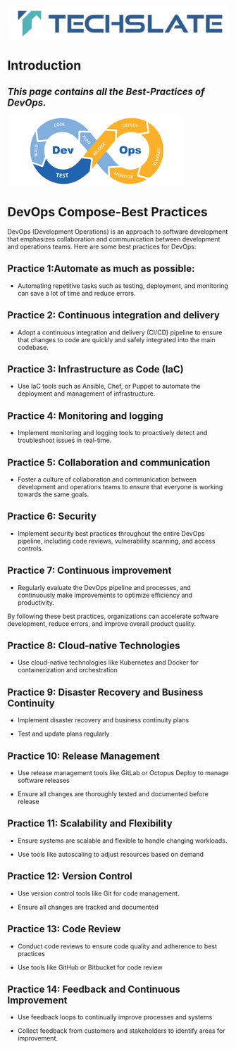![TechSlate](../global/images/ts.png)

# Introduction 

## *This page contains all the Best-Practices of DevOps.*

![DevOps](images/devops_2.png)


# DevOps Compose-Best Practices 



DevOps (Development Operations) is an approach to software development that emphasizes collaboration and communication between development and operations teams. Here are some best practices for DevOps:


## **Practice 1:Automate as much as possible:** 

- Automating repetitive tasks such as testing, deployment, and monitoring can save a lot of time and reduce errors.

## **Practice 2: Continuous integration and delivery** 

- Adopt a continuous integration and delivery (CI/CD) pipeline to ensure that changes to code are quickly and safely integrated into the main codebase.


## **Practice 3: Infrastructure as Code (IaC)** 

- Use IaC tools such as Ansible, Chef, or Puppet to automate the deployment and management of infrastructure.


## **Practice 4: Monitoring and logging** 

- Implement monitoring and logging tools to proactively detect and troubleshoot issues in real-time.

## **Practice 5: Collaboration and communication** 

- Foster a culture of collaboration and communication between development and operations teams to ensure that everyone is working towards the same goals.


## **Practice 6: Security** 

-  Implement security best practices throughout the entire DevOps pipeline, including code reviews, vulnerability scanning, and access controls.


## **Practice 7: Continuous improvement** 

-  Regularly evaluate the DevOps pipeline and processes, and continuously make improvements to optimize efficiency and productivity.

By following these best practices, organizations can accelerate software development, reduce errors, and improve overall product quality.


## **Practice 8: Cloud-native Technologies**

- Use cloud-native technologies like Kubernetes and Docker for containerization and orchestration


## **Practice 9: Disaster Recovery and Business Continuity**

- Implement disaster recovery and business continuity plans

- Test and update plans regularly


## **Practice 10: Release Management**

- Use release management tools like GitLab or Octopus Deploy to manage software releases

- Ensure all changes are thoroughly tested and documented before release


## **Practice 11: Scalability and Flexibility**

- Ensure systems are scalable and flexible to handle changing workloads.

- Use tools like autoscaling to adjust resources based on demand


## **Practice 12: Version Control**

- Use version control tools like Git for code management.

- Ensure all changes are tracked and documented


## **Practice 13: Code Review**

- Conduct code reviews to ensure code quality and adherence to best practices

- Use tools like GitHub or Bitbucket for code review


## **Practice 14: Feedback and Continuous Improvement**

- Use feedback loops to continually improve processes and systems

- Collect feedback from customers and stakeholders to identify areas for improvement.
